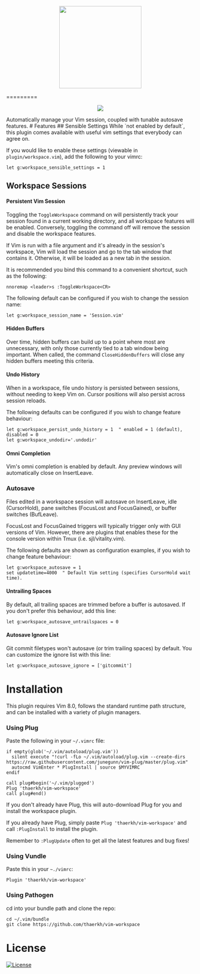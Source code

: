 <p align="center">
<img src="https://raw.githubusercontent.com/thaerkh/vim-workspace/master/wiki/screenshots/logo.png" height="220">
</p>
=========
<p align="center">
<img src="https://raw.githubusercontent.com/thaerkh/vim-workspace/master/wiki/screenshots/demo.gif" >
</p>
Automatically manage your Vim session, coupled with tunable autosave features.
# Features
## Sensible Settings
While `not enabled by default`, this plugin comes available with useful vim settings that everybody can agree on.

If you would like to enable these settings (viewable in `plugin/workspace.vim`), add the following to your vimrc:
```
let g:workspace_sensible_settings = 1
```
## Workspace Sessions
#### Persistent Vim Session
Toggling the `ToggleWorkspace` command on will persistently track your session found in a current working directory, and all workspace features will be enabled. Conversely, toggling the command off will remove the session and disable the workspace features.

If Vim is run with a file argument and it's already in the session's workspace, Vim will load the session and go to the tab window that contains it. Otherwise, it will be loaded as a new tab in the session.

It is recommended you bind this command to a convenient shortcut, such as the following:
```
nnoremap <leader>s :ToggleWorkspace<CR>
```
The following default can be configured if you wish to change the session name:
```
let g:workspace_session_name = 'Session.vim'
```

#### Hidden Buffers
Over time, hidden buffers can build up to a point where most are unnecessary, with only those currently tied to a tab window being important.
When called, the command `CloseHiddenBuffers` will close any hidden buffers meeting this criteria.

#### Undo History

When in a workspace, file undo history is persisted between sessions, without needing to keep Vim on. Cursor positions will also persist across session reloads.

The following defaults can be configured if you wish to change feature behaviour:
```
let g:workspace_persist_undo_history = 1  " enabled = 1 (default), disabled = 0
let g:workspace_undodir='.undodir'
```

#### Omni Completion
Vim's omni completion is enabled by default. Any preview windows will automatically close on InsertLeave.

### Autosave
Files edited in a workspace session will autosave on InsertLeave, idle (CursorHold), pane switches (FocusLost and FocusGained), or buffer switches (BufLeave).

FocusLost and FocusGained triggers will typically trigger only with GUI versions of Vim. However, there are plugins that enables these for the console version within Tmux (i.e. sjl/vitality.vim).

The following defaults are shown as configuration examples, if you wish to change feature behaviour:
```
let g:workspace_autosave = 1
set updatetime=4000  " Default Vim setting (specifies CursorHold wait time).
```

#### Untrailing Spaces
By default, all trailing spaces are trimmed before a buffer is autosaved. If you don't prefer this behaviour, add this line:
```
let g:workspace_autosave_untrailspaces = 0
```

#### Autosave Ignore List
Git commit filetypes won't autosave (or trim trailing spaces) by default. You can customize the ignore list with this line:
```
let g:workspace_autosave_ignore = ['gitcommit']
```

# Installation
This plugin requires Vim 8.0, follows the standard runtime path structure, and can be installed with a variety of plugin managers.
### Using Plug
Paste the following in your `~/.vimrc` file:
```
if empty(glob('~/.vim/autoload/plug.vim'))
  silent execute "!curl -fLo ~/.vim/autoload/plug.vim --create-dirs https://raw.githubusercontent.com/junegunn/vim-plug/master/plug.vim"
  autocmd VimEnter * PlugInstall | source $MYVIMRC
endif

call plug#begin('~/.vim/plugged')
Plug 'thaerkh/vim-workspace'
call plug#end()
```
If you don't already have Plug, this will auto-download Plug for you and install the workspace plugin.

If you already have Plug, simply paste `Plug 'thaerkh/vim-workspace'` and call `:PlugInstall` to install the plugin.

Remember to `:PlugUpdate` often to get all the latest features and bug fixes!
### Using Vundle
Paste this in your `~./vimrc`:
```
Plugin 'thaerkh/vim-workspace'
```
### Using Pathogen
cd into your bundle path and clone the repo:
```
cd ~/.vim/bundle
git clone https://github.com/thaerkh/vim-workspace
```

# License
[![License](https://img.shields.io/badge/License-Apache%202.0-blue.svg)](https://opensource.org/licenses/Apache-2.0)
